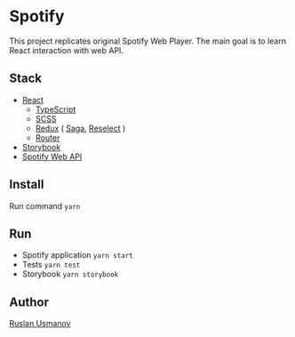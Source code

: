 # Spotify
This project replicates original Spotify Web Player.
The main goal is to learn React interaction with web API.

## Stack
* [React](https://ru.reactjs.org/)
  * [TypeScript](https://www.typescriptlang.org/)
  * [SCSS](https://sass-lang.com/)
  * [Redux](https://redux.js.org/) 
    (
      [Saga](https://redux-saga.js.org/), 
      [Reselect](https://github.com/reduxjs/reselect)
    )
  * [Router](https://reactrouter.com/)
* [Storybook](https://storybook.js.org/)
* [Spotify Web API](https://developer.spotify.com/documentation/web-api/)

## Install
Run command `yarn`

## Run
* Spotify application `yarn start`
* Tests `yarn test`
* Storybook `yarn storybook`

## Author
[Ruslan Usmanov](https://github.com/nonameengineer)
